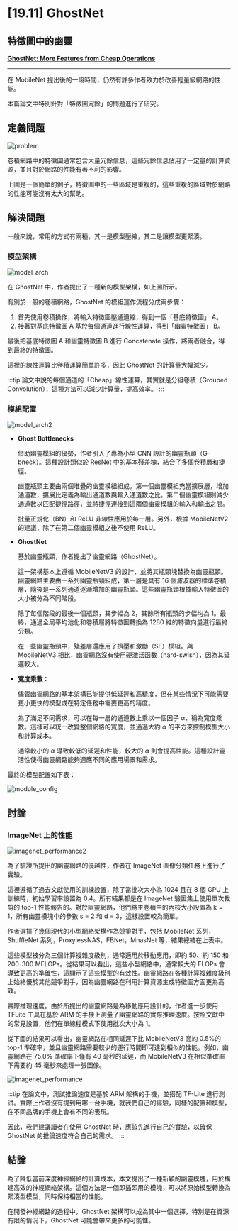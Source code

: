 # [19.11] GhostNet

## 特徵圖中的幽靈

[**GhostNet: More Features from Cheap Operations**](https://arxiv.org/abs/1911.11907)

---

在 MobileNet 提出後的一段時間，仍然有許多作者致力於改善輕量級網路的性能。

本篇論文中特別針對「特徵圖冗餘」的問題進行了研究。

## 定義問題

![problem](./img/img1.jpg)

卷積網路中的特徵圖通常包含大量冗餘信息，這些冗餘信息佔用了一定量的計算資源，並且對於網路的性能有著不利的影響。

上圖是一個簡單的例子，特徵圖中的一些區域是重複的，這些重複的區域對於網路的性能可能沒有太大的幫助。

## 解決問題

一般來說，常用的方式有兩種，其一是模型壓縮，其二是讓模型更緊湊。

### 模型架構

![model_arch](./img/img2.jpg)

在 GhostNet 中，作者提出了一種新的模型架構，如上圖所示。

有別於一般的卷積網路，GhostNet 的模組運作流程分成兩步驟：

1. 首先使用卷積操作，將輸入特徵圖壓通道縮，得到一個「基底特徵圖」 A。
2. 接著對基底特徵圖 A 基於每個通道進行線性運算，得到「幽靈特徵圖」 B。

最後把基底特徵圖 A 和幽靈特徵圖 B 進行 Concatenate 操作，將兩者融合，得到最終的特徵圖。

這裡的線性運算比卷積運算簡單許多，因此 GhostNet 的計算量大幅減少。

:::tip
論文中說的每個通道的「Cheap」線性運算，其實就是分組卷積（Grouped Convolution），這種方法可以減少計算量，提高效率。
:::

### 模組配置

![model_arch2](./img/img3.jpg)

- **Ghost Bottlenecks**

  借助幽靈模組的優勢，作者引入了專為小型 CNN 設計的幽靈瓶頸（G-bneck）。這種設計類似於 ResNet 中的基本殘差塊，結合了多個卷積層和捷徑。

  幽靈瓶頸主要由兩個堆疊的幽靈模組組成。第一個幽靈模組充當擴展層，增加通道數，擴展比定義為輸出通道數與輸入通道數之比。第二個幽靈模組則減少通道數以匹配捷徑路徑，並將捷徑連接到這兩個幽靈模組的輸入和輸出之間。

  批量正規化（BN）和 ReLU 非線性應用於每一層。另外，根據 MobileNetV2 的建議，除了在第二個幽靈模組之後不使用 ReLU。

- **GhostNet**

  基於幽靈瓶頸，作者提出了幽靈網路（GhostNet）。

  這一架構基本上遵循 MobileNetV3 的設計，並將其瓶頸塊替換為幽靈瓶頸。幽靈網路主要由一系列幽靈瓶頸組成，第一層是具有 16 個濾波器的標準卷積層，隨後是一系列通道逐漸增加的幽靈瓶頸。這些幽靈瓶頸根據輸入特徵圖的大小被分為不同階段。

  除了每個階段的最後一個瓶頸，其步幅為 2，其餘所有瓶頸的步幅均為 1。最終，通過全局平均池化和卷積層將特徵圖轉換為 1280 維的特徵向量進行最終分類。

  在一些幽靈瓶頸中，殘差層還應用了擠壓和激勵（SE）模組。與 MobileNetV3 相比，幽靈網路沒有使用硬激活函數（hard-swish），因為其延遲較大。

- **寬度乘數**：

  儘管幽靈網路的基本架構已能提供低延遲和高精度，但在某些情況下可能需要更小更快的模型或在特定任務中需要更高的精度。

  為了滿足不同需求，可以在每一層的通道數上乘以一個因子 $\alpha$，稱為寬度乘數。這樣可以統一改變整個網絡的寬度，並通過大約 $\alpha$ 的平方來控制模型大小和計算成本。

  通常較小的 $\alpha$ 導致較低的延遲和性能，較大的 $\alpha$ 則會提高性能。這種設計靈活性使得幽靈網路能夠適應不同的應用場景和需求。

最終的模型配置如下表：

![module_config](./img/img4.jpg)

## 討論

### ImageNet 上的性能

![imagenet_performance2](./img/img6.jpg)

為了驗證所提出的幽靈網路的優越性，作者在 ImageNet 圖像分類任務上進行了實驗。

這裡遵循了過去文獻使用的訓練設置，除了當批次大小為 1024 且在 8 個 GPU 上訓練時，初始學習率設置為 0.4。所有結果都是在 ImageNet 驗證集上使用單次裁剪的 top-1 性能報告的。對於幽靈網路，他們將主卷積中的內核大小設置為 k = 1，所有幽靈模塊中的參數 s = 2 和 d = 3，這樣設置較為簡單。

作者選擇了幾個現代的小型網絡架構作為競爭對手，包括 MobileNet 系列，ShuffleNet 系列，ProxylessNAS，FBNet，MnasNet 等，結果總結在上表中。

這些模型被分為三個計算複雜度級別，通常適用於移動應用，即約 50、約 150 和 200-300 MFLOPs。從結果可以看出，這些小型網絡中，通常較大的 FLOPs 會導致更高的準確性，這顯示了這些模型的有效性。幽靈網路在各種計算複雜度級別上始終優於其他競爭對手，因為幽靈網路在利用計算資源生成特徵圖方面更為高效。

實際推理速度。由於所提出的幽靈網路是為移動應用設計的，作者進一步使用 TFLite 工具在基於 ARM 的手機上測量了幽靈網路的實際推理速度。按照文獻中的常見設置，他們在單線程模式下使用批次大小為 1。

從下圖的結果可以看出，幽靈網路在相同延遲下比 MobileNetV3 高約 0.5%的 top-1 準確率，並且幽靈網路需要較少的運行時間即可達到相似的性能。例如，幽靈網路在 75.0% 準確率下僅有 40 毫秒的延遲，而 MobileNetV3 在相似準確率下需要約 45 毫秒來處理一張圖像。

![imagenet_performance](./img/img5.jpg)

:::tip
在論文中，測試推論速度是基於 ARM 架構的手機，並搭配 TF-Lite 進行測試。實際上作者沒有提到用哪一台手機，就我們自己的經驗，同樣的配置和模型，在不同品牌的手機上會有不同的表現。

因此，我們建議讀者在使用 GhostNet 時，應該先進行自己的實驗，以確保 GhostNet 的推論速度符合自己的需求。
:::

## 結論

為了降低當前深度神經網絡的計算成本，本文提出了一種新穎的幽靈模塊，用於構建高效的神經網絡架構。這個方法是一個即插即用的模塊，可以將原始模型轉換為緊湊型模型，同時保持相當的性能。

在開發神經網路的過程中，GhostNet 架構可以成為其中一個選擇，特別是在資源有限的情況下，GhostNet 可能會帶來更多的可能性。
